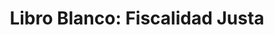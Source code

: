 ---
title: 'Libro Blanco: Fiscalidad Justa'
description: 'España y la construcción de fiscalidad justa para el desarrollo'
link: /documentos/101111-Informe-CIECODE-Fiscalidad-Justa.pdf
tags:
    - coherencia-de-politicas
    - libro-blanco-del-desarrollo
createdAt: 2020-10-22
---